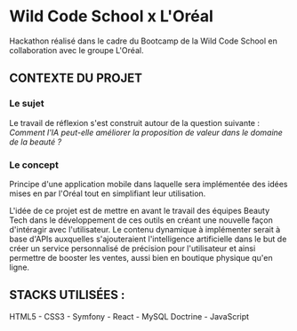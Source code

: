 <h1>Wild Code School x L'Oréal</h1>

Hackathon réalisé dans le cadre du Bootcamp de la Wild Code School en collaboration avec le groupe L'Oréal.

<h2>CONTEXTE DU PROJET</h2>

<h3>Le sujet</h3>
Le travail de réflexion s'est construit autour de la question suivante :
<em>Comment l'IA peut-elle améliorer la proposition de valeur dans le domaine de la beauté ?</em>

<h3>Le concept</h3>
Principe d'une application mobile dans laquelle sera implémentée des idées mises en par l'Oréal tout en simplifiant leur utilisation.

L'idée de ce projet est de mettre en avant le travail des équipes Beauty Tech dans le développement de ces outils en créant une nouvelle façon d'intéragir avec l'utilisateur. Le contenu dynamique à implémenter serait à base d'APIs auxquelles s'ajouteraient l'intelligence artificielle dans le but de créer un service personnalisé de précision pour l'utilisateur et ainsi permettre de booster les ventes, aussi bien en boutique physique qu'en ligne. 

<h2>STACKS UTILISÉES :</h2>

HTML5 - CSS3 - Symfony - React - MySQL Doctrine - JavaScript
